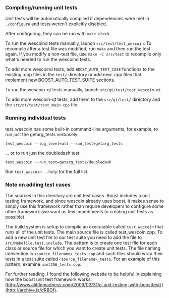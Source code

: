 ### Compiling/running unit tests

Unit tests will be automatically compiled if dependencies were met in `./configure`
and tests weren't explicitly disabled.

After configuring, they can be run with `make check`.

To run the wescoind tests manually, launch `src/test/test_wescoin`. To recompile
after a test file was modified, run `make` and then run the test again. If you
modify a non-test file, use `make -C src/test` to recompile only what's needed
to run the wescoind tests.

To add more wescoind tests, add `BOOST_AUTO_TEST_CASE` functions to the existing
.cpp files in the `test/` directory or add new .cpp files that
implement new BOOST_AUTO_TEST_SUITE sections.

To run the wescoin-qt tests manually, launch `src/qt/test/test_wescoin-qt`

To add more wescoin-qt tests, add them to the `src/qt/test/` directory and
the `src/qt/test/test_main.cpp` file.

### Running individual tests

test_wescoin has some built-in command-line arguments; for
example, to run just the getarg_tests verbosely:

    test_wescoin --log_level=all --run_test=getarg_tests

... or to run just the doubledash test:

    test_wescoin --run_test=getarg_tests/doubledash

Run `test_wescoin --help` for the full list.

### Note on adding test cases

The sources in this directory are unit test cases.  Boost includes a
unit testing framework, and since wescoin already uses boost, it makes
sense to simply use this framework rather than require developers to
configure some other framework (we want as few impediments to creating
unit tests as possible).

The build system is setup to compile an executable called `test_wescoin`
that runs all of the unit tests.  The main source file is called
test_wescoin.cpp. To add a new unit test file to our test suite you need
to add the file to `src/Makefile.test.include`. The pattern is to create
one test file for each class or source file for which you want to create
unit tests.  The file naming convention is `<source_filename>_tests.cpp`
and such files should wrap their tests in a test suite
called `<source_filename>_tests`. For an example of this pattern,
examine `uint256_tests.cpp`.

For further reading, I found the following website to be helpful in
explaining how the boost unit test framework works:
[http://www.alittlemadness.com/2009/03/31/c-unit-testing-with-boosttest/](http://archive.is/dRBGf).
